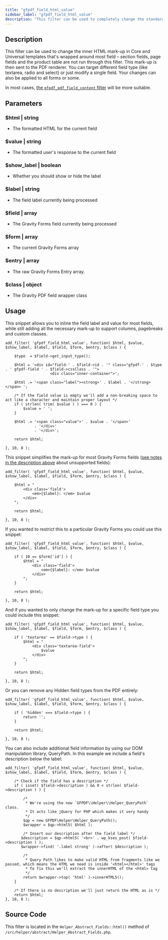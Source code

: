 ```yaml
---
title: "gfpdf_field_html_value"
sidebar_label: "gfpdf_field_html_value"
description: "This filter can be used to completely change the standard HTML mark-up that's wrapped around every field before being sent to the PDF renderer."
---
```


## Description 

This filter can be used to change the inner HTML mark-up in Core and Universal templates that's wrapped around most field – section fields, page fields and the product table are not run through this filter. This mark-up is then sent to the PDF renderer. You can target different field type (like textarea, radio and select) or just modify a single field. Your changes can also be applied to all forms or some. 

In most cases, [the `gfpdf_pdf_field_content` filter](gfpdf_pdf_field_content.md) will be more suitable.

## Parameters 

### $html | string
*  The formatted HTML for the current field

### $value | string
*  The formatted user's response to the current field

### $show_label | boolean
*  Whether you should show or hide the label

### $label | string
*  The field label currently being processed

### $field | array
*  The Gravity Forms field currently being processed

### $form | array
*  The current Gravity Forms array

### $entry | array
*  The raw Gravity Forms Entry array.

### $class | object
*  The Gravity PDF field wrapper class

## Usage 

This snippet allows you to inline the field label and value for most fields, while still adding all the necessary mark-up to support columns, pagebreaks and custom classes.

```
add_filter( 'gfpdf_field_html_value', function( $html, $value, $show_label, $label, $field, $form, $entry, $class ) {

	$type  = $field->get_input_type();

	$html = '<div id="field-' . $field->id . '" class="gfpdf-' . $type . ' gfpdf-field ' . $field->cssClass . '">
					<div class="inner-container">';

	$html .= '<span class="label"><strong>' . $label . '</strong></span> ';

	/* If the field value is empty we'll add a non-breaking space to act like a character and maintain proper layout */
	if ( strlen( trim( $value ) ) === 0 ) {
		$value = ' ';
	}

	$html .= '<span class="value">' . $value . '</span>'
	         . '</div>'
	         . '</div>';

	return $html;

}, 10, 8 );
```

This snippet simplifies the mark-up for most Gravity Forms fields ([see notes in the description above](#description) about unsupported fields):

```
add_filter( 'gfpdf_field_html_value', function( $html, $value, $show_label, $label, $field, $form, $entry, $class ) {

    $html = "
    	<div class='field'>
    		<em>{$label}: </em> $value
    	</div>
    ";

    return $html;

}, 10, 8 );
```

If you wanted to restrict this to a particular Gravity Forms you could use this snippet:

```
add_filter( 'gfpdf_field_html_value', function( $html, $value, $show_label, $label, $field, $form, $entry, $class ) {

	if ( 10 == $form['id'] ) {
	    $html = "
	    	<div class='field'>
	    		<em>{$label}: </em> $value
	    	</div>
	    ";
	}

    return $html;

}, 10, 8 );
```

And if you wanted to only change the mark-up for a specific field type you could include this snippet:

```
add_filter( 'gfpdf_field_html_value', function( $html, $value, $show_label, $label, $field, $form, $entry, $class ) {

	if ( 'textarea' == $field->type ) {
	    $html = "
	    	<div class='textarea-field'>
	    		$value
	    	</div>
	    ";
	}

    return $html;

}, 10, 8 );
```

Or you can remove any Hidden field types from the PDF entirely:

```
add_filter( 'gfpdf_field_html_value', function( $html, $value, $show_label, $label, $field, $form, $entry, $class ) {

	if ( 'hidden' === $field->type ) {
		return '';
	}

	return $html;

}, 10, 8 );
```

You can also include additional field information by using our DOM manipulation library, QueryPath. In this example we include a field's description below the label:

```
add_filter( 'gfpdf_field_html_value', function( $html, $value, $show_label, $label, $field, $form, $entry, $class ) {

    /* Check if the field has a description */
    if ( isset( $field->description ) && 0 < strlen( $field->description ) ) {

        /*
         * We're using the new `GFPDF\\Helper\\Helper_QueryPath` class.
         * It acts like jQuery for PHP which makes it very handy
         */
        $qp = new GFPDF\Helper\Helper_QueryPath();
        $wrapper = $qp->html5( $html );

        /* Insert our description after the field label */
       $description = $qp->html5( '<br>' . wp_kses_post( $field->description ) );
       $wrapper->find( '.label strong' )->after( $description );

        /*
         * Query Path likes to make valid HTML from fragments like we passed, which means the HTML we need is inside '<html></html>' tags
         * To fix this we'll extract the innerHTML of the <html> tag
         */
        return $wrapper->top( 'html' )->innerHTML5();
    }

    /* If there is no description we'll just return the HTML as is */
    return $html;
}, 10, 8 );
```

## Source Code 

This filter is located in the `Helper_Abstract_Fields::html()` method of `/src/helper/abstract/Helper_Abstract_Fields.php`.